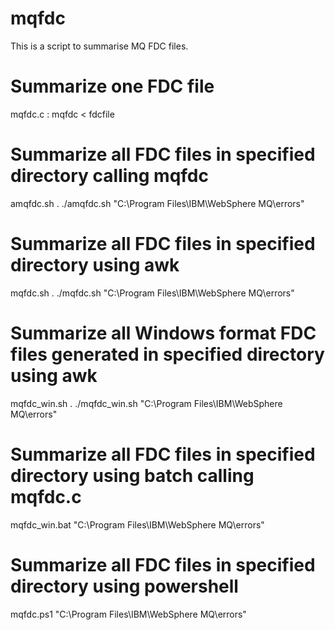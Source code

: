 # mqfdc
This is a script to summarise MQ FDC files.

# Summarize one FDC file
mqfdc.c : 
mqfdc < fdcfile 

# Summarize all FDC files in specified directory calling mqfdc
amqfdc.sh
. ./amqfdc.sh "C:\Program Files\IBM\WebSphere MQ\errors\"

# Summarize all FDC files in specified directory using awk
mqfdc.sh
. ./mqfdc.sh "C:\Program Files\IBM\WebSphere MQ\errors\"

# Summarize all Windows format FDC files generated in specified directory using awk
mqfdc_win.sh
. ./mqfdc_win.sh "C:\Program Files\IBM\WebSphere MQ\errors\"

# Summarize all FDC files in specified directory using batch calling mqfdc.c
mqfdc_win.bat "C:\Program Files\IBM\WebSphere MQ\errors\"

# Summarize all FDC files in specified directory using powershell
mqfdc.ps1 "C:\Program Files\IBM\WebSphere MQ\errors\"

